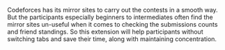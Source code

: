 Codeforces has its mirror sites to carry out the contests in a smooth way.
But the participants especially beginners to intermediates often find the mirror sites un-useful when it comes to checking the submissions counts and friend standings.
So this extension will help participants without switching tabs and save their time, along with maintaining concentration.
